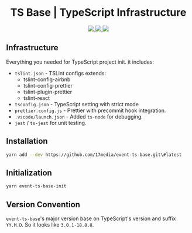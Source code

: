 <h1 align="center">
  TS Base | TypeScript Infrastructure
</h1>
<p align="center">
  <a href="https://github.com/17media/event-ts-base/releases">
    <img src="https://flat.badgen.net/github/release/17media/event-ts-base" />
  </a>
  <a href="https://circleci.com/gh/17media/event-ts-base" alt="Build Status">
    <img src="https://flat.badgen.net/circleci/github/17media/event-ts-base/master" />
  </a>
  <a href="https://codecov.io/gh/17media/event-ts-base" alt="Coverage">
    <img src="https://flat.badgen.net/codecov/c/github/17media/event-ts-base" />
  </a>
</p>

## Infrastructure

Everything you needed for TypeScript project init. it includes:

- `tslint.json` - TSLint configs extends:
  - tslint-config-airbnb
  - tslint-config-prettier
  - tslint-plugin-prettier
  - tslint-react
- `tsconfig.json` - TypeScript setting with strict mode
- `prettier.config.js` - Prettier with precommit hook integration.
- `.vscode/launch.json` - Added `ts-node` for debugging.
- `jest` / `ts-jest` for unit testing.

## Installation

```sh
yarn add --dev https://github.com/17media/event-ts-base.git\#latest
```

## Initialization

```sh
yarn event-ts-base-init
```

## Version Convention

`event-ts-base`'s major version base on TypeScript's version and suffix `YY.M.D`. So it looks like `3.0.1-18.8.8`.
